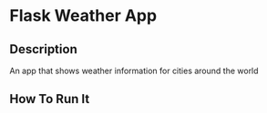 # Flask Weather App

## Description

An app that shows weather information for cities around the world

## How To Run It

